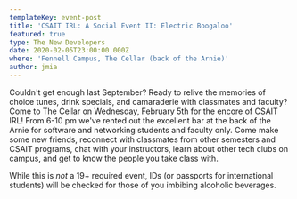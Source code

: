 ```yaml
---
templateKey: event-post
title: 'CSAIT IRL: A Social Event II: Electric Boogaloo'
featured: true
type: The New Developers
date: 2020-02-05T23:00:00.000Z
where: 'Fennell Campus, The Cellar (back of the Arnie)'
author: jmia
---
```

Couldn't get enough last September? Ready to relive the memories of choice tunes, drink specials, and camaraderie with classmates and faculty? Come to The Cellar on Wednesday, February 5th for the encore of CSAIT IRL! From 6-10 pm we've rented out the excellent bar at the back of the Arnie for software and networking students and faculty only. Come make some new friends, reconnect with classmates from other semesters and CSAIT programs, chat with your instructors, learn about other tech clubs on campus, and get to know the people you take class with.

While this is _not_ a 19+ required event, IDs (or passports for international students) will be checked for those of you imbibing alcoholic beverages.
